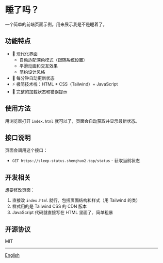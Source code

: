 # 睡了吗？

一个简单的前端页面示例，用来展示我是不是睡着了。

## 功能特点

- 🎨 现代化界面
  - 自动适配深色模式（跟随系统设置）
  - 平滑动画和交互效果
  - 简约设计风格
- 🔄 每分钟自动更新状态
- ⚡️ 极简技术栈：HTML + CSS（Tailwind）+ JavaScript
- 💪 完整的加载状态和错误提示

## 使用方法

用浏览器打开 `index.html` 就可以了，页面会自动获取并显示最新状态。

## 接口说明

页面会调用这个接口：
- `GET https://sleep-status.shenghuo2.top/status` - 获取当前状态

## 开发相关

想要修改页面：
1. 直接改 `index.html` 就行，包括页面结构和样式（用 Tailwind 的类）
2. 样式用的是 Tailwind CSS 的 CDN 版本
3. JavaScript 代码就直接写在 HTML 里面了，简单粗暴

## 开源协议

MIT

---
[English](README.md)
